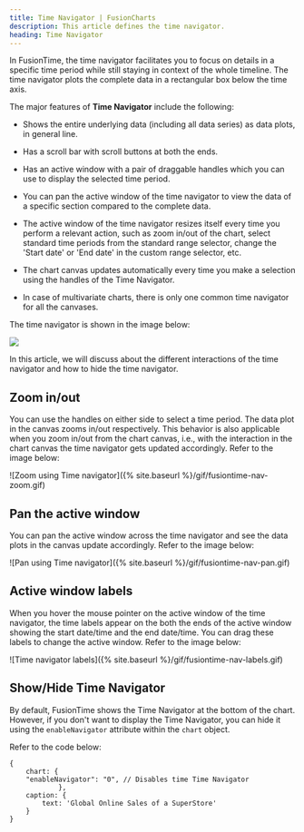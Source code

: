 ```yaml
---
title: Time Navigator | FusionCharts
description: This article defines the time navigator.
heading: Time Navigator
---
```


In FusionTime, the time navigator facilitates you to focus on details in a specific time period while still staying in context of the whole timeline. The time navigator plots the complete data in a rectangular box below the time axis.  

The major features of **Time Navigator** include the following:

* Shows the entire underlying data (including all data series) as data plots, in general line.

* Has a scroll bar with scroll buttons at both the ends.

* Has an active window with a pair of draggable handles which you can use to display the selected time period.

* You can pan the active window of the time navigator to view the data of a specific section compared to the complete data.

* The active window of the time navigator resizes itself every time you perform a relevant action, such as zoom in/out of the chart, select standard time periods from the standard range selector, change the 'Start date' or 'End date' in the custom range selector, etc. 

* The chart canvas updates automatically every time you make a selection using the handles of the Time Navigator.

* In case of multivariate charts, there is only one common time navigator for all the canvases. 

The time navigator is shown in the image below:

<img src="{% site.baseurl %}/images/fusiontime-component-time-navigator.png">

In this article, we will discuss about the different interactions of the time navigator and how to hide the time navigator.

## Zoom in/out

You can use the handles on either side to select a time period. The data plot in the canvas zooms in/out respectively. This behavior is also applicable when you zoom in/out from the chart canvas, i.e., with the interaction in the chart canvas the time navigator gets updated accordingly. Refer to the image below: 

![Zoom using Time navigator]({% site.baseurl %}/gif/fusiontime-nav-zoom.gif)

## Pan the active window

You can pan the active window across the time navigator and see the data plots in the canvas update accordingly. Refer to the image below:

![Pan using Time navigator]({% site.baseurl %}/gif/fusiontime-nav-pan.gif)

## Active window labels 

When you hover the mouse pointer on the active window of the time navigator, the time labels appear on  the both the ends of the active window showing the start date/time and the end date/time. You can drag these labels to change the active window. Refer to the image below:

![Time navigator labels]({% site.baseurl %}/gif/fusiontime-nav-labels.gif)

## Show/Hide Time Navigator

By default, FusionTime shows the Time Navigator at the bottom of the chart. However, if you don't want to display the Time Navigator, you can hide it using the `enableNavigator` attribute within the `chart` object.

Refer to the code below:

```
{
    chart: { 
    "enableNavigator": "0", // Disables time Time Navigator
    		},
    caption: {
        text: 'Global Online Sales of a SuperStore'
    }
}
```